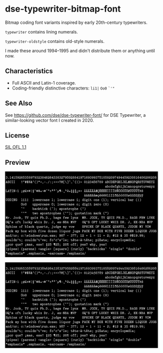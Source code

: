 # dse-typewriter-bitmap-font

Bitmap coding font variants inspired by early 20th-century typewriters.

`typewriter` contains lining numerals.

`typewriter-oldstyle` contains old-style numerals.

I made these around 1994–1995 and didn't distribute them or anything
until now.

## Characteristics

-   Full ASCII and Latin-1 coverage.
-   Coding-friendly distinctive characters: `li1|` `Oo0` `` `'" ``

## See Also

See <https://github.com/dse/dse-typewriter-font/> for DSE Typewriter,
a similar-looking vector font I created in 2020.

## License

[SIL OFL 1.1](LICENSE.md)

## Preview

![Regular Numerals](images/regular.png)

![Old Style Numerals](images/oldstyle.png)
